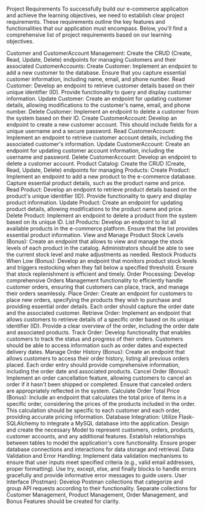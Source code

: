 Project Requirements
To successfully build our e-commerce application and achieve the learning objectives, we need to establish clear project requirements. These requirements outline the key features and functionalities that our application must encompass. Below, you'll find a comprehensive list of project requirements based on our learning objectives.

Customer and CustomerAccount Management: Create the CRUD (Create, Read, Update, Delete) endpoints for managing Customers and their associated CustomerAccounts:
Create Customer: Implement an endpoint to add a new customer to the database. Ensure that you capture essential customer information, including name, email, and phone number.
Read Customer: Develop an endpoint to retrieve customer details based on their unique identifier (ID). Provide functionality to query and display customer information.
Update Customer: Create an endpoint for updating customer details, allowing modifications to the customer's name, email, and phone number.
Delete Customer: Implement an endpoint to delete a customer from the system based on their ID.
Create CustomerAccount: Develop an endpoint to create a new customer account. This should include fields for a unique username and a secure password.
Read CustomerAccount: Implement an endpoint to retrieve customer account details, including the associated customer's information.
Update CustomerAccount: Create an endpoint for updating customer account information, including the username and password.
Delete CustomerAccount: Develop an endpoint to delete a customer account.
Product Catalog: Create the CRUD (Create, Read, Update, Delete) endpoints for managing Products:
Create Product: Implement an endpoint to add a new product to the e-commerce database. Capture essential product details, such as the product name and price.
Read Product: Develop an endpoint to retrieve product details based on the product's unique identifier (ID). Provide functionality to query and display product information.
Update Product: Create an endpoint for updating product details, allowing modifications to the product name and price.
Delete Product: Implement an endpoint to delete a product from the system based on its unique ID.
List Products: Develop an endpoint to list all available products in the e-commerce platform. Ensure that the list provides essential product information.
View and Manage Product Stock Levels (Bonus): Create an endpoint that allows to view and manage the stock levels of each product in the catalog. Administrators should be able to see the current stock level and make adjustments as needed.
Restock Products When Low (Bonus): Develop an endpoint that monitors product stock levels and triggers restocking when they fall below a specified threshold. Ensure that stock replenishment is efficient and timely.
Order Processing: Develop comprehensive Orders Management functionality to efficiently handle customer orders, ensuring that customers can place, track, and manage their orders seamlessly.
Place Order: Create an endpoint for customers to place new orders, specifying the products they wish to purchase and providing essential order details. Each order should capture the order date and the associated customer.
Retrieve Order: Implement an endpoint that allows customers to retrieve details of a specific order based on its unique identifier (ID). Provide a clear overview of the order, including the order date and associated products.
Track Order: Develop functionality that enables customers to track the status and progress of their orders. Customers should be able to access information such as order dates and expected delivery dates.
Manage Order History (Bonus): Create an endpoint that allows customers to access their order history, listing all previous orders placed. Each order entry should provide comprehensive information, including the order date and associated products.
Cancel Order (Bonus): Implement an order cancellation feature, allowing customers to cancel an order if it hasn't been shipped or completed. Ensure that canceled orders are appropriately reflected in the system.
Calculate Order Total Price (Bonus): Include an endpoint that calculates the total price of items in a specific order, considering the prices of the products included in the order. This calculation should be specific to each customer and each order, providing accurate pricing information.
Database Integration:
Utilize Flask-SQLAlchemy to integrate a MySQL database into the application.
Design and create the necessary Model to represent customers, orders, products, customer accounts, and any additional features.
Establish relationships between tables to model the application's core functionality.
Ensure proper database connections and interactions for data storage and retrieval.
Data Validation and Error Handling:
Implement data validation mechanisms to ensure that user inputs meet specified criteria (e.g., valid email addresses, proper formatting).
Use try, except, else, and finally blocks to handle errors gracefully and provide informative error messages to guide users.
User Interface (Postman):
Develop Postman collections that categorize and group API requests according to their functionality. Separate collections for Customer Management, Product Management, Order Management, and Bonus Features should be created for clarity.